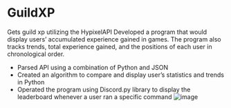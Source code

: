 # GuildXP
Gets guild xp utilizing the HypixelAPI
Developed a program that would display users’ accumulated experience gained in games. The program also tracks trends, total experience gained, and the positions of each user in chronological order.

- Parsed API using a combination of Python and JSON
- Created an algorithm to compare and display user’s statistics and trends in Python
- Operated the program using Discord.py library to display the leaderboard whenever a user ran a specific command
![image](https://imgur.com/oIdK2F1)

